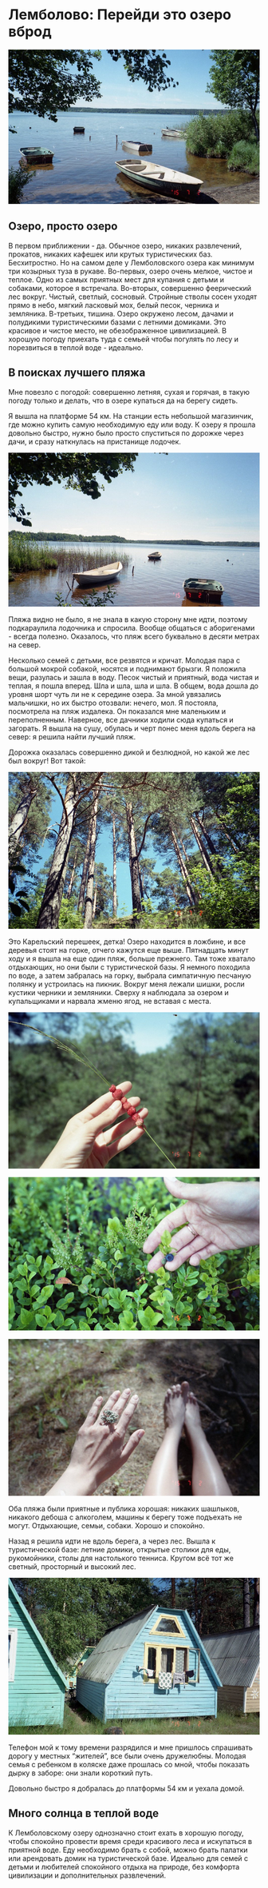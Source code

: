 # Лемболово: Перейди это озеро вброд

[![Лемболово: Перейди это озеро вброд](photos/01.jpg)](photos/01.jpg)

## Озеро, просто озеро

В первом приближении - да. Обычное озеро, никаких развлечений, прокатов, никаких кафешек или крутых туристических баз. Бесхитростно. Но на самом деле у Лемболовского озера как минимум три козырных туза в рукаве. Во-первых, озеро очень мелкое, чистое и теплое. Одно из самых приятных мест для купания с детьми и собаками, которое я встречала. Во-вторых, совершенно феерический лес вокруг. Чистый, светлый, сосновый. Стройные стволы сосен уходят прямо в небо, мягкий ласковый мох, белый песок, черника и земляника. В-третьих, тишина. Озеро окружено лесом, дачами и полудикими туристическими базами с летними домиками. Это красивое и чистое место, не обезображенное цивилизацией. В хорошую погоду приехать туда с семьей чтобы погулять по лесу и порезвиться в теплой воде - идеально.

## В поисках лучшего пляжа

Мне повезло с погодой: совершенно летняя, сухая и горячая, в такую погоду только и делать, что в озере купаться да на берегу сидеть.

Я вышла на платформе 54 км. На станции есть небольшой магазинчик, где можно купить самую необходимую еду или воду. К озеру я прошла довольно быстро, нужно было просто спуститься по дорожке через дачи, и сразу наткнулась на пристанище лодочек.

[![Лемболово: Перейди это озеро вброд](photos/02.jpg)](photos/02.jpg)

Пляжа видно не было, я не знала в какую сторону мне идти, поэтому подкараулила лодочника и спросила. Вообще общаться с аборигенами - всегда полезно. Оказалось, что пляж всего буквально в десяти метрах на север.

Несколько семей с детьми, все резвятся и кричат. Молодая пара с большой мокрой собакой, носятся и поднимают брызги. Я положила вещи, разулась и зашла в воду. Песок чистый и приятный, вода чистая и теплая, я пошла вперед. Шла и шла, шла и шла. В общем, вода дошла до уровня шорт чуть ли не к середине озера. За мной увязались мальчишки, но их быстро отозвали: нечего, мол. Я постояла, посмотрела на пляж издалека. Он показался мне маленьким и переполненным. Наверное, все дачники ходили сюда купаться и загорать. Я вышла на сушу, обулась и черт понес меня вдоль берега на север: я решила найти лучший пляж.

Дорожка оказалась совершенно дикой и безлюдной, но какой же лес был вокруг! Вот такой:

[![Лемболово: Перейди это озеро вброд](photos/03.jpg)](photos/03.jpg)

Это Карельский перешеек, детка! Озеро находится в ложбине, и все деревья стоят на горке, отчего кажутся еще выше. Пятнадцать минут ходу и я вышла на еще один пляж, больше прежнего. Там тоже хватало отдыхающих, но они были с туристической базы. Я немного походила по воде, а затем забралась на горку, выбрала симпатичную песчаную полянку и устроилась на пикник. Вокруг меня лежали шишки, росли кустики черники и земляники. Сверху я наблюдала за озером и купальщиками и нарвала жменю ягод, не вставая с места.

[![Лемболово: Перейди это озеро вброд](photos/04.jpg)](photos/04.jpg)

[![Лемболово: Перейди это озеро вброд](photos/05.jpg)](photos/05.jpg)

[![Лемболово: Перейди это озеро вброд](photos/06.jpg)](photos/06.jpg)

Оба пляжа были приятные и публика хорошая: никаких шашлыков, никакого дебоша с алкоголем, машины к берегу тоже подъехать не могут. Отдыхающие, семьи, собаки. Хорошо и спокойно.

Назад я решила идти не вдоль берега, а через лес. Вышла к туристической базе: летние домики, открытые столики для еды, рукомойники, столы для настолького тенниса. Кругом всё тот же светный, просторный и высокий лес.

[![Лемболово: Перейди это озеро вброд](photos/07.jpg)](photos/07.jpg)

Телефон мой к тому времени разрядился и мне пришлось спрашивать дорогу у местных “жителей”, все были очень дружелюбны. Молодая семья с ребенком в коляске даже прошлась со мной, чтобы показать дырку в заборе: они знали короткий путь.

Довольно быстро я добралась до платформы 54 км и уехала домой.

## Много солнца в теплой воде

К Лемболовскому озеру однозначно стоит ехать в хорошую погоду, чтобы спокойно провести время среди красивого леса и искупаться в приятной воде. Еду необходимо брать с собой, можно брать палатки или арендовать домик на туристической базе. Идеально для семей с детьми и любителей спокойного отдыха на природе, без комфорта цивилизации и дополнительных развлечений.